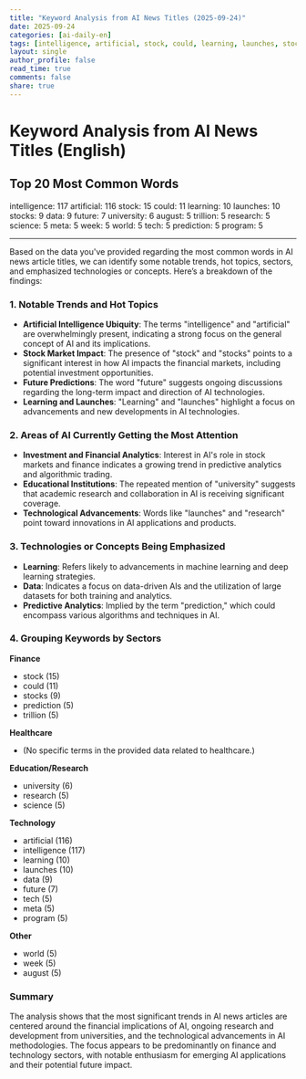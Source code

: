 ```yaml
---
title: "Keyword Analysis from AI News Titles (2025-09-24)"
date: 2025-09-24
categories: [ai-daily-en]
tags: [intelligence, artificial, stock, could, learning, launches, stocks, data, future, university, august, trillion, research, science, meta, week, world, tech, prediction, program]
layout: single
author_profile: false
read_time: true
comments: false
share: true
---
```


# Keyword Analysis from AI News Titles (English)

## Top 20 Most Common Words

intelligence: 117
artificial: 116
stock: 15
could: 11
learning: 10
launches: 10
stocks: 9
data: 9
future: 7
university: 6
august: 5
trillion: 5
research: 5
science: 5
meta: 5
week: 5
world: 5
tech: 5
prediction: 5
program: 5

---

Based on the data you've provided regarding the most common words in AI news article titles, we can identify some notable trends, hot topics, sectors, and emphasized technologies or concepts. Here’s a breakdown of the findings:

### 1. Notable Trends and Hot Topics
- **Artificial Intelligence Ubiquity**: The terms "intelligence" and "artificial" are overwhelmingly present, indicating a strong focus on the general concept of AI and its implications.
- **Stock Market Impact**: The presence of "stock" and "stocks" points to a significant interest in how AI impacts the financial markets, including potential investment opportunities.
- **Future Predictions**: The word "future" suggests ongoing discussions regarding the long-term impact and direction of AI technologies.
- **Learning and Launches**: "Learning" and "launches" highlight a focus on advancements and new developments in AI technologies.

### 2. Areas of AI Currently Getting the Most Attention
- **Investment and Financial Analytics**: Interest in AI's role in stock markets and finance indicates a growing trend in predictive analytics and algorithmic trading.
- **Educational Institutions**: The repeated mention of "university" suggests that academic research and collaboration in AI is receiving significant coverage.
- **Technological Advancements**: Words like "launches" and "research" point toward innovations in AI applications and products.

### 3. Technologies or Concepts Being Emphasized
- **Learning**: Refers likely to advancements in machine learning and deep learning strategies.
- **Data**: Indicates a focus on data-driven AIs and the utilization of large datasets for both training and analytics.
- **Predictive Analytics**: Implied by the term "prediction," which could encompass various algorithms and techniques in AI.

### 4. Grouping Keywords by Sectors

**Finance**
- stock (15)
- could (11)
- stocks (9)
- prediction (5)
- trillion (5)

**Healthcare**
- (No specific terms in the provided data related to healthcare.)

**Education/Research**
- university (6)
- research (5)
- science (5)

**Technology**
- artificial (116)
- intelligence (117)
- learning (10)
- launches (10)
- data (9)
- future (7)
- tech (5)
- meta (5)
- program (5)

**Other**
- world (5)
- week (5)
- august (5)

### Summary
The analysis shows that the most significant trends in AI news articles are centered around the financial implications of AI, ongoing research and development from universities, and the technological advancements in AI methodologies. The focus appears to be predominantly on finance and technology sectors, with notable enthusiasm for emerging AI applications and their potential future impact.